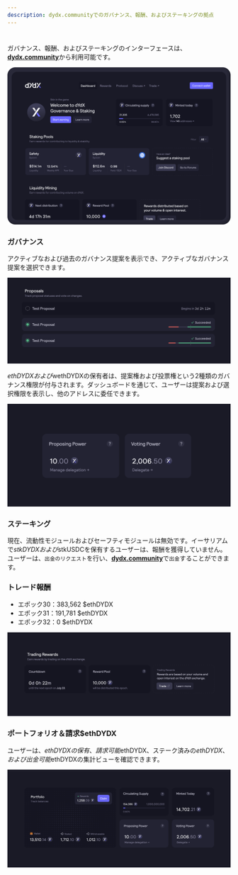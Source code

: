 ```yaml
---
description: dydx.communityでのガバナンス、報酬、およびステーキングの拠点
---
```


#

ガバナンス、報酬、およびステーキングのインターフェースは、[**dydx.community**](https://dydx.community)から利用可能です。

![報酬の獲得＆請求、または提案の選択](../.gitbook/assets/4.1-landing-page-interface.png)

### ガバナンス

アクティブなおよび過去のガバナンス提案を表示でき、アクティブなガバナンス提案を選択できます。

![提案のステータスを追跡し、変更についての選択](../.gitbook/assets/4.2-track-proposals.png)

$ethDYDXおよび$wethDYDXの保有者は、提案権および投票権という2種類のガバナンス権限が付与されます。ダッシュボードを通じて、ユーザーは提案および選択権限を表示し、他のアドレスに委任できます。

![提案および選択権限の委任](../.gitbook/assets/4.3-delegate-voting.png)

### ステーキング

現在、流動性モジュールおよびセーフティモジュールは無効です。イーサリアムで$stkDYDXおよび$stkUSDCを保有するユーザーは、報酬を獲得していません。ユーザーは、`出金のリクエスト`を行い、[**dydx.community**](https://dydx.community)で`出金`することができます。

### トレード報酬



* エポック30：383,562 $ethDYDX
* エポック31：191,781 $ethDYDX
* エポック32：0 $ethDYDX



![報酬を受け取るための取引](../.gitbook/assets/4.5-trade-to-rewards.png)

### ポートフォリオ＆請求$ethDYDX

ユーザーは、$ethDYDXの保有、請求可能$ethDYDX、ステーク済みの$ethDYDX、および出金可能$ethDYDXの集計ビューを確認できます。

![報酬の請求](../.gitbook/assets/4.6-claim-rewards.png)
